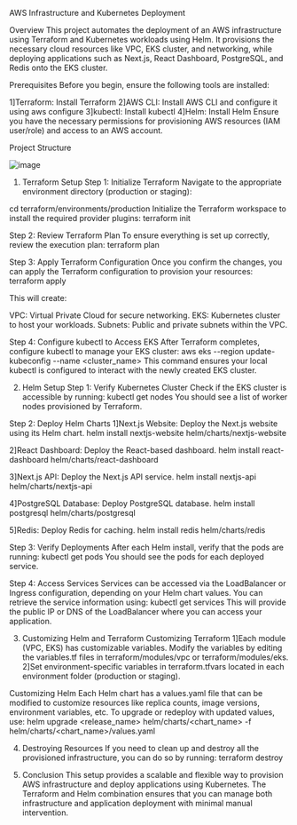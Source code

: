 AWS Infrastructure and Kubernetes Deployment

Overview
This project automates the deployment of an AWS infrastructure using Terraform and Kubernetes workloads using Helm. It provisions the necessary cloud resources like VPC, EKS cluster, and networking, while deploying applications such as Next.js, React Dashboard, PostgreSQL, and Redis onto the EKS cluster.

Prerequisites
Before you begin, ensure the following tools are installed:

1]Terraform: Install Terraform
2]AWS CLI: Install AWS CLI and configure it using aws configure
3]kubectl: Install kubectl
4]Helm: Install Helm
Ensure you have the necessary permissions for provisioning AWS resources (IAM user/role) and access to an AWS account.

Project Structure

![image](https://github.com/user-attachments/assets/b82637b7-4cba-43ad-9e41-557b243d2259)




1. Terraform Setup
Step 1: Initialize Terraform
Navigate to the appropriate environment directory (production or staging):

cd terraform/environments/production
Initialize the Terraform workspace to install the required provider plugins:
terraform init

Step 2: Review Terraform Plan
To ensure everything is set up correctly, review the execution plan:
terraform plan

Step 3: Apply Terraform Configuration
Once you confirm the changes, you can apply the Terraform configuration to provision your resources:
terraform apply


This will create:

VPC: Virtual Private Cloud for secure networking.
EKS: Kubernetes cluster to host your workloads.
Subnets: Public and private subnets within the VPC.


Step 4: Configure kubectl to Access EKS
After Terraform completes, configure kubectl to manage your EKS cluster:
aws eks --region <region> update-kubeconfig --name <cluster_name>
This command ensures your local kubectl is configured to interact with the newly created EKS cluster.

2. Helm Setup
Step 1: Verify Kubernetes Cluster
Check if the EKS cluster is accessible by running:
kubectl get nodes
You should see a list of worker nodes provisioned by Terraform.

Step 2: Deploy Helm Charts
1]Next.js Website: Deploy the Next.js website using its Helm chart.
helm install nextjs-website helm/charts/nextjs-website

2]React Dashboard: Deploy the React-based dashboard.
helm install react-dashboard helm/charts/react-dashboard

3]Next.js API: Deploy the Next.js API service.
helm install nextjs-api helm/charts/nextjs-api

4]PostgreSQL Database: Deploy PostgreSQL database.
helm install postgresql helm/charts/postgresql

5]Redis: Deploy Redis for caching.
helm install redis helm/charts/redis

Step 3: Verify Deployments
After each Helm install, verify that the pods are running:
kubectl get pods
You should see the pods for each deployed service.

Step 4: Access Services
Services can be accessed via the LoadBalancer or Ingress configuration, depending on your Helm chart values. You can retrieve the service information using:
kubectl get services
This will provide the public IP or DNS of the LoadBalancer where you can access your application.

3. Customizing Helm and Terraform
Customizing Terraform
1]Each module (VPC, EKS) has customizable variables. Modify the variables by editing the variables.tf files in terraform/modules/vpc or terraform/modules/eks.
2]Set environment-specific variables in terraform.tfvars located in each environment folder (production or staging).


Customizing Helm
Each Helm chart has a values.yaml file that can be modified to customize resources like replica counts, image versions, environment variables, etc.
To upgrade or redeploy with updated values, use:
helm upgrade <release_name> helm/charts/<chart_name> -f helm/charts/<chart_name>/values.yaml

4. Destroying Resources
If you need to clean up and destroy all the provisioned infrastructure, you can do so by running:
terraform destroy


5. Conclusion
This setup provides a scalable and flexible way to provision AWS infrastructure and deploy applications using Kubernetes. The Terraform and Helm combination ensures that you can manage both infrastructure and application deployment with minimal manual intervention.

